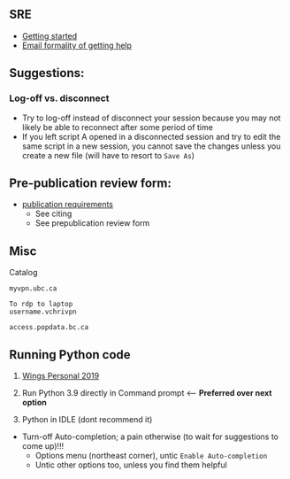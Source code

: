 
## SRE

- [Getting started](getting_started.md)
- [Email formality of getting help](help.md)


## Suggestions:

### Log-off vs. disconnect  
- Try to log-off instead of disconnect your session because you may not likely be able to reconnect after some period of time
- If you left script A opened in a disconnected session and try to edit the same script in a new session, you cannot save the changes unless you create a new file (will have to resort to ```Save As```) 

## Pre-publication review form:

- [publication requirements](https://www.popdata.bc.ca/index.php/data_access/publishing_research_materials#)
  - See citing
  - See prepublication review form
  

## Misc

Catalog

```
myvpn.ubc.ca 

To rdp to laptop
username.vchrivpn
```

```
access.popdata.bc.ca
```


## Running Python code

1. [Wings Personal 2019](Wings.md)

2. Run Python 3.9 directly in Command prompt  <-- **Preferred over next option**

3. Python in IDLE (dont recommend it)

- Turn-off Auto-completion; a pain otherwise (to wait for suggestions to come up)!!!
  - Options menu (northeast corner), untic ```Enable Auto-completion```
  - Untic other options too, unless you find them helpful

